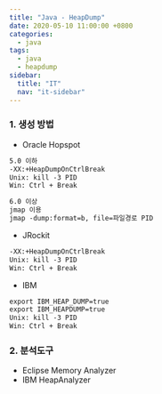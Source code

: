 ```yaml
---
title: "Java - HeapDump"
date: 2020-05-10 11:00:00 +0800
categories: 
  - java
tags:
  - java
  - heapdump
sidebar:
  title: "IT"
  nav: "it-sidebar"
---
```


### 1. 생성 방법

- Oracle Hopspot

```xml
5.0 이하 
-XX:+HeapDumpOnCtrlBreak 
Unix: kill -3 PID 
Win: Ctrl + Break 

6.0 이상
jmap 이용
jmap -dump:format=b, file=파일경로 PID
```

- JRockit 

```xml 
-XX:+HeapDumpOnCtrlBreak
Unix: kill -3 PID 
Win: Ctrl + Break 
```

- IBM

```xml
export IBM_HEAP_DUMP=true
export IBM_HEAPDUMP=true
Unix: kill -3 PID 
Win: Ctrl + Break 
```

### 2. 분석도구

- Eclipse Memory Analyzer
- IBM HeapAnalyzer

